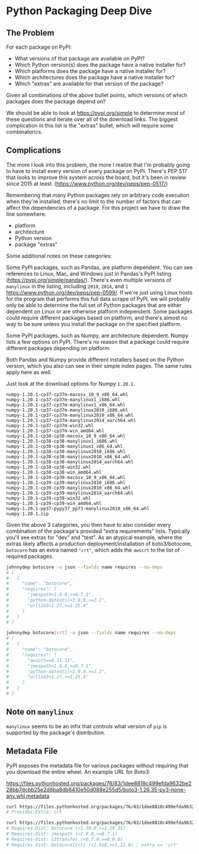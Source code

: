 # Python Packaging Deep Dive

## The Problem

For each package on PyPI:

- What versions of that package are available on PyPI?
- Which Python version(s) does the package have a native installer for?
- Which platforms does the package have a native installer for?
- Which architectures does the package have a native installer for?
- Which "extras" are available for that version of the package?

Given all combinations of the above bullet points, which versions of which packages does the package depend on?

We should be able to look at https://pypi.org/simple to determine most of these questions and iterate over all of the download links. The biggest complication in this list is the "extras" bullet, which will require some combinatorics.

## Complications

The more I look into this problem, the more I realize that I'm probably going to have to install every version of every package on PyPI. There's PEP 517 that looks to improve this system across the board, but it's been in review since 2015 at least. (https://www.python.org/dev/peps/pep-0517/)

Remembering that many Python packages rely on arbitrary code execution when they're installed, there's no limit to the number of factors that can affect the dependencies of a package. For this project we have to draw the line somewhere.

- platform
- architecture
- Python version
- package "extras"

Some additional notes on these categories:

Some PyPI packages, such as Pandas, are platform dependent. You can see references to Linux, Mac, and Windows just in Pandas's PyPI listing (https://pypi.org/simple/pandas/). There's even multiple versions of `manylinux` in the listing, including `2010`, `2014`, and `1` https://www.python.org/dev/peps/pep-0599/. If we're just using Linux hosts for the program that performs this full data scrape of PyPI, we will probably only be able to determine the full set of Python packages that are either dependent on Linux or are otherwise platform independent. Some packages could require different packages based on platform, and there's almost no way to be sure unless you install the package on the specified platform.

Some PyPI packages, such as Numpy, are architecture dependent. Numpy lists a few options on PyPI. There's no reason that a package could require different packages depending on platform.

Both Pandas and Numpy provide different installers based on the Python version, which you also can see in their simple index pages. The same rules apply here as well.

Just look at the download options for Numpy `1.20.1`.

```
numpy-1.20.1-cp37-cp37m-macosx_10_9_x86_64.whl
numpy-1.20.1-cp37-cp37m-manylinux1_i686.whl
numpy-1.20.1-cp37-cp37m-manylinux1_x86_64.whl
numpy-1.20.1-cp37-cp37m-manylinux2010_i686.whl
numpy-1.20.1-cp37-cp37m-manylinux2010_x86_64.whl
numpy-1.20.1-cp37-cp37m-manylinux2014_aarch64.whl
numpy-1.20.1-cp37-cp37m-win32.whl
numpy-1.20.1-cp37-cp37m-win_amd64.whl
numpy-1.20.1-cp38-cp38-macosx_10_9_x86_64.whl
numpy-1.20.1-cp38-cp38-manylinux1_i686.whl
numpy-1.20.1-cp38-cp38-manylinux1_x86_64.whl
numpy-1.20.1-cp38-cp38-manylinux2010_i686.whl
numpy-1.20.1-cp38-cp38-manylinux2010_x86_64.whl
numpy-1.20.1-cp38-cp38-manylinux2014_aarch64.whl
numpy-1.20.1-cp38-cp38-win32.whl
numpy-1.20.1-cp38-cp38-win_amd64.whl
numpy-1.20.1-cp39-cp39-macosx_10_9_x86_64.whl
numpy-1.20.1-cp39-cp39-manylinux2010_i686.whl
numpy-1.20.1-cp39-cp39-manylinux2010_x86_64.whl
numpy-1.20.1-cp39-cp39-manylinux2014_aarch64.whl
numpy-1.20.1-cp39-cp39-win32.whl
numpy-1.20.1-cp39-cp39-win_amd64.whl
numpy-1.20.1-pp37-pypy37_pp73-manylinux2010_x86_64.whl
numpy-1.20.1.zip
```

Given the above 3 categories, you then have to also consider every combination of the package's provided "extra requirements" lists. Typically you'll see extras for "dev" and "test". As an atypical example, where the extras likely affects a production deployment/installation of boto3/botocore, `botocore` has an extra named `"crt"`, which adds the `awscrt` to the list of required packages.

```bash
johnnydep botocore -o json --fields name requires --no-deps
# [
#   {
#     "name": "botocore",
#     "requires": [
#       "jmespath<1.0.0,>=0.7.1",
#       "python-dateutil<3.0.0,>=2.1",
#       "urllib3<1.27,>=1.25.4"
#     ]
#   }
# ]

johnnydep botocore[crt] -o json --fields name requires --no-deps
# [
#   {
#     "name": "botocore",
#     "requires": [
#       "awscrt==0.11.11",
#       "jmespath<1.0.0,>=0.7.1",
#       "python-dateutil<3.0.0,>=2.1",
#       "urllib3<1.27,>=1.25.4"
#     ]
#   }
# ]
```

## Note on `manylinux`

`manylinux` seems to be an infix that controls what version of `pip` is supported by the package's distribution.

## Metadata File

PyPI exposes the metadata file for various packages without requiring that you download the entire wheel. An example URL for Boto3:

https://files.pythonhosted.org/packages/76/83/1dee8818c499efda9632be228bb7dcbb25e2d8ba8db6410e50d088e255d5/boto3-1.26.35-py3-none-any.whl.metadata

```bash
curl https://files.pythonhosted.org/packages/76/83/1dee8818c499efda9632be228bb7dcbb25e2d8ba8db6410e50d088e255d5/boto3-1.26.35-py3-none-any.whl.metadata 2>&1 | grep '^Provides-Extra'
# Provides-Extra: crt

curl https://files.pythonhosted.org/packages/76/83/1dee8818c499efda9632be228bb7dcbb25e2d8ba8db6410e50d088e255d5/boto3-1.26.35-py3-none-any.whl.metadata 2>&1 | grep '^Requires-Dist'
# Requires-Dist: botocore (<1.30.0,>=1.29.35)
# Requires-Dist: jmespath (<2.0.0,>=0.7.1)
# Requires-Dist: s3transfer (<0.7.0,>=0.6.0)
# Requires-Dist: botocore[crt] (<2.0a0,>=1.21.0) ; extra == 'crt'
```

